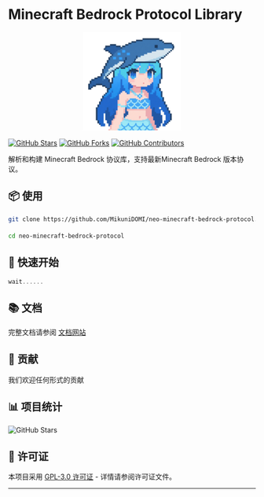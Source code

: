 
# Minecraft Bedrock Protocol Library
<div align="center">
 <img src="https://raw.githubusercontent.com/MikuniDOMI/neo-minecraft-bedrock-protocol/refs/heads/master/img/logo.svg"  width="200" alt="logo">
</div>

[![GitHub Stars](https://img.shields.io/github/stars/yourusername/minecraft-bedrock-protocol.svg?style=social)](https://github.comMikuniDOMI/neo-minecraft-bedrock-protocol/stargazers)
[![GitHub Forks](https://img.shields.io/github/forks/yourusername/minecraft-bedrock-protocol.svg?style=social)](https://github.com/MikuniDOMI/neo-minecraft-bedrock-protocol/network/members)
[![GitHub Contributors](https://img.shields.io/github/contributors/yourusername/minecraft-bedrock-protocol.svg)](https://github.com/MikuniDOMI/neo-minecraft-bedrock-protocol/graphs/contributors)

解析和构建 Minecraft Bedrock 协议库，支持最新Minecraft Bedrock 版本协议。


## 📦 使用

```bash
git clone https://github.com/MikuniDOMI/neo-minecraft-bedrock-protocol.git

cd neo-minecraft-bedrock-protocol
```

## 🚀 快速开始

```javascript
wait......
```

## 📚 文档

完整文档请参阅 [文档网站](https://bing.com)

## 🤝 贡献

我们欢迎任何形式的贡献


## 📊 项目统计

![GitHub Stars](https://api.star-history.com/svg?repos=MikuniDOMI/neo-minecraft-bedrock-protocol&type=Date)

## 📜 许可证

本项目采用 [GPL-3.0 许可证](LICENSE) - 详情请参阅许可证文件。

---
